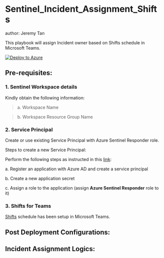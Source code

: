 # Sentinel_Incident_Assignment_Shifts


author: Jeremy Tan

This playbook will assign Incident owner based on Shifts schedule in Microsoft Teams.

[![Deploy to Azure](https://aka.ms/deploytoazurebutton)](https%3A%2F%2Fraw.githubusercontent.com%2Ftatecksi%2FSentinelPlaybooks%2Fmaster%2FSentinel_Incident_Assignment_Shifts%2FSentinel_Incident_Assignment_Shifts.json)


## Pre-requisites:

### 1. Sentinel Workspace details
Kindly obtain the following information:

> a. Workspace Name

> b. Workspace Resource Group Name

### 2. Service Principal
Create or use existing Service Principal with Azure Sentinel Responder role.

Steps to create a new Service Principal:

Perform the following steps as instructed in this [link](https://docs.microsoft.com/en-us/azure/active-directory/develop/howto-create-service-principal-portal):

a. Register an application with Azure AD and create a service principal

b. Create a new application secret

c. Assign a role to the application (assign **Azure Sentinel Responder** role to it)


### 3. Shifts for Teams
[Shifts](https://support.microsoft.com/en-us/office/get-started-in-shifts-5f3e30d8-1821-4904-be26-c3cd25a497d6) schedule has been setup in Microsoft Teams.



## Post Deployment Configurations:



## Incident Assignment Logics:

